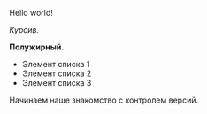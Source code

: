 Hello world!

*Курсив.*

**Полужирный.**

* Элемент списка 1
* Элемент списка 2
* Элемент списка 3


Начинаем наше знакомство с контролем версий.